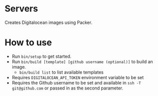 Servers
===

Creates Digitalocean images using Packer.

How to use
===

 - Run `bin/setup` to get started.
 - Run `bin/build [template] [github username (optional)]` to build an image.
    - `bin/build list` to list available templates
 - Requires `DIGITALOCEAN_API_TOKEN` environment variable to be set
 - Requires the Github username to be set and available in `ssh -T git@github.com` or passed in as the second parameter.
